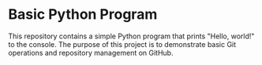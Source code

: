 # Basic Python Program

This repository contains a simple Python program that prints "Hello, world!" to the console. The purpose of this project is to demonstrate basic Git operations and repository management on GitHub.
